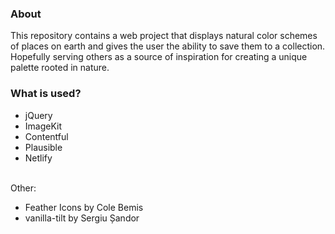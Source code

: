 ### About

This repository contains a web project that displays natural color schemes of places on earth and gives the user the ability to save them to a collection. Hopefully serving others as a source of inspiration for creating a unique palette rooted in nature.


### What is used?

- jQuery
- ImageKit
- Contentful
- Plausible
- Netlify

\
Other:
- Feather Icons by Cole Bemis
- vanilla-tilt by Sergiu Șandor